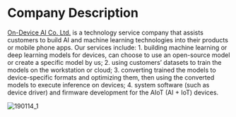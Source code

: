 # Company Description  
[On-Device AI Co. Ltd.](https://on-device-ai.com/) is a technology service company that assists customers to build AI and machine learning technologies into their products or mobile phone apps. Our services include: 1. building machine learning or deep learning models for devices, can choose to use an open-source model or create a specific model by us; 2. using customers’ datasets to train the models on the workstation or cloud; 3. converting trained the models to device-specific formats and optimizing them, then using the converted models to execute inference on devices; 4. system software (such as device driver) and firmware development for the AIoT (AI + IoT) devices.  
  
![190114_1](https://user-images.githubusercontent.com/44540872/72335643-483e7c80-36fa-11ea-91b7-bb3f989bb6cb.png)